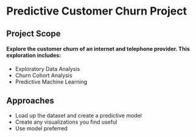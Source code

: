# Predictive Customer Churn Project

## Project Scope

#### Explore the customer churn of an internet and telephone provider. This exploration includes:

+ Exploratory Data Analysis
+ Churn Cohort Analysis
+ Predictive Machine Learning


## Approaches

+ Load up the dataset and create a predictive model
+ Create any visualizations you find useful
+ Use model preferred
